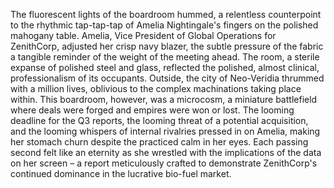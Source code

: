 The fluorescent lights of the boardroom hummed, a relentless counterpoint to the rhythmic tap-tap-tap of Amelia Nightingale's fingers on the polished mahogany table.  Amelia, Vice President of Global Operations for ZenithCorp, adjusted her crisp navy blazer, the subtle pressure of the fabric a tangible reminder of the weight of the meeting ahead.  The room, a sterile expanse of polished steel and glass, reflected the polished, almost clinical, professionalism of its occupants.  Outside, the city of Neo-Veridia thrummed with a million lives, oblivious to the complex machinations taking place within.  This boardroom, however, was a microcosm, a miniature battlefield where deals were forged and empires were won or lost.  The looming deadline for the Q3 reports, the looming threat of a potential acquisition, and the looming whispers of internal rivalries pressed in on Amelia, making her stomach churn despite the practiced calm in her eyes.  Each passing second felt like an eternity as she wrestled with the implications of the data on her screen – a report meticulously crafted to demonstrate ZenithCorp's continued dominance in the lucrative bio-fuel market.
